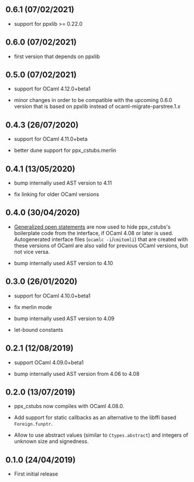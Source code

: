 0.6.1 (07/02/2021)
------------------

- support for ppxlib >= 0.22.0


0.6.0 (07/02/2021)
------------------

- first version that depends on ppxlib


0.5.0 (07/02/2021)
------------------

- support for OCaml 4.12.0+beta1

- minor changes in order to be compatible with the upcoming 0.6.0
  version that is based on ppxlib instead of
  ocaml-migrate-parstree.1.x


0.4.3 (26/07/2020)
------------------

- support for OCaml 4.11.0+beta

- better dune support for ppx_cstubs.merlin


0.4.1 (13/05/2020)
------------------

- bump internally used AST version to 4.11

- fix linking for older OCaml versions


0.4.0 (30/04/2020)
------------------

- [Generalized open
  statements](https://ocaml.org/releases/4.10/htmlman/generalizedopens.html)
  are now used to hide ppx_cstubs's boilerplate code from the
  interface, if OCaml 4.08 or later is used. Autogenerated interface
  files (`ocamlc -i`/`cmitomli`) that are created with these versions
  of OCaml are also valid for previous OCaml versions, but not vice
  versa.

- bump internally used AST version to 4.10


0.3.0 (26/01/2020)
------------------

- support for OCaml 4.10.0+beta1

- fix merlin mode

- bump internally used AST version to 4.09

- let-bound constants


0.2.1 (12/08/2019)
------------------

- support OCaml 4.09.0+beta1

- bump internally used AST version from 4.06 to 4.08


0.2.0 (13/07/2019)
------------------

- ppx_cstubs now compiles with OCaml 4.08.0.

- Add support for static callbacks as an alternative to the libffi
  based `Foreign.funptr`.

- Allow to use abstract values (similar to `Ctypes.abstract`) and
  integers of unknown size and signedness.


0.1.0 (24/04/2019)
------------------

- First initial release
